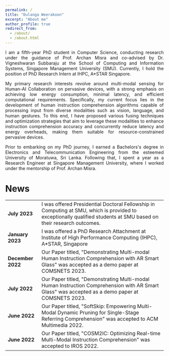 ```yaml
---
permalink: /
title: "Dulanga Weerakoon"
excerpt: "About me"
author_profile: true
redirect_from: 
  - /about/
  - /about.html
---
```

<p style="text-align: justify;">
I am a fifth-year PhD student in Computer Science, conducting research under the guidance of Prof. Archan Misra and co-advised by Dr. Vigneshwaran Subbaraju at the School of Computing and Information Systems, Singapore Management University (SMU). Currently, I hold the position of PhD Research Intern at IHPC, A*STAR Singapore. </p>

<p style="text-align: justify;">
My primary research interests revolve around multi-modal sensing for Human-AI Collaboration on pervasive devices, with a strong emphasis on achieving low energy consumption, minimal latency, and efficient computational requirements. Specifically, my current focus lies in the development of human instruction comprehension algorithms capable of processing input from diverse modalities such as vision, language, and human gestures. To this end, I have proposed various fusing techniques and optimization strategies that aim to leverage these modalities to enhance instruction comprehension accuracy and concurrently reduce latency and energy overheads, making them suitable for resource-constrained pervasive devices. </p>

<p style="text-align: justify;">
Prior to embarking on my PhD journey, I earned a Bachelors's degree in Electronics and Telecommunication Engineering from the esteemed University of Moratuwa, Sri Lanka. Following that, I spent a year as a Research Engineer at Singapore Management University, where I worked under the mentorship of Prof. Archan Misra. </p>


News
===

 <table width="10%"  cellspacing="0" cellpadding="0" align="center" > 
  <tr> 
   <td> <b>July 2023 </b> </td>
   <td> I was offered Presidential Doctoral Fellowship in Computing at SMU, which is provided to exceptionally qualified students at SMU based on their research outcomes. </td>
  </tr>

   <tr> 
   <td> <b>January 2023 </b> </td>
   <td> I was offered a PhD Research Attachment at Institute of High Performance Computing (IHPC), A*STAR, Singapore </td>
  </tr>

  <tr> 
   <td> <b>December 2022 </b> </td>
   <td> Our Paper titled, "Demonstrating Multi-modal Human Instruction Comprehension with AR Smart Glass" was accepted as a demo paper at COMSNETS 2023. </td>
  </tr>

   <tr> 
   <td> <b>July 2022 </b> </td>
   <td> Our Paper titled, "Demonstrating Multi-modal Human Instruction Comprehension with AR Smart Glass" was accepted as a demo paper at COMSNETS 2023. </td>
  </tr>

  <tr> 
   <td> <b>June 2022 </b> </td>
   <td> Our Paper titled, "SoftSkip: Empowering Multi-Modal Dynamic Pruning for Single-Stage Referring Comprehension" was accepted to ACM Multimedia 2022. </td>
  </tr>

<tr> 
   <td> <b>June 2022 </b> </td>
   <td> Our Paper titled, "COSM2IC: Optimizing Real-time Multi-Modal Instruction Comprehension" was accepted to IROS 2022. </td>
  </tr>

 </table>
